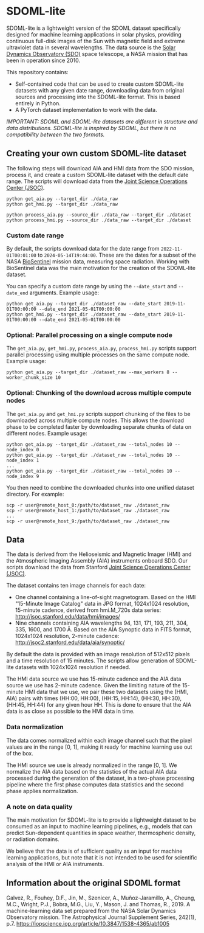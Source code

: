 # SDOML-lite

SDOML-lite is a lightweight version of the SDOML dataset specifically designed for machine learning applications in solar physics, providing continuous full-disk images of the Sun with magnetic field and extreme ultraviolet data in several wavelengths. The data source is the [Solar Dynamics Observatory (SDO)](https://sdo.gsfc.nasa.gov/) space telescope, a NASA mission that has been in operation since 2010.

This repository contains:

- Self-contained code that can be used to create custom SDOML-lite datasets with any given date range, downloading data from original sources and processing into the SDOML-lite format. This is based entirely in Python.
- A PyTorch dataset implementation to work with the data.

*IMPORTANT: SDOML and SDOML-lite datasets are different in structure and data distributions. SDOML-lite is inspired by SDOML, but there is no compatibility between the two formats.*

## Creating your own custom SDOML-lite dataset

The following steps will download AIA and HMI data from the SDO mission, process it, and create a custom SDOML-lite dataset with the default date range. The scripts will download data from the [Joint Science Operations Center (JSOC)](http://jsoc.stanford.edu/).

```
python get_aia.py --target_dir ./data_raw
python get_hmi.py --target_dir ./data_raw

python process_aia.py --source_dir ./data_raw --target_dir ./dataset
python process_hmi.py --source_dir ./data_raw --target_dir ./dataset
```

### Custom date range

By default, the scripts download data for the date range from `2022-11-01T00:01:00` to `2024-05-14T19:44:00`. These are the dates for a subset of the NASA [BioSentinel](https://www.nasa.gov/centers-and-facilities/ames/what-is-biosentinel/) mission data, measuring space radiation. Working with BioSentinel data was the main motivation for the creation of the SDOML-lite dataset.

 You can specify a custom date range by using the `--date_start` and `--date_end` arguments. Example usage:
```
python get_aia.py --target_dir ./dataset_raw --date_start 2019-11-01T00:00:00 --date_end 2021-05-01T00:00:00
python get_hmi.py --target_dir ./dataset_raw --date_start 2019-11-01T00:00:00 --date_end 2021-05-01T00:00:00
```

### Optional: Parallel processing on a single compute node

The `get_aia.py`, `get_hmi.py`, `process_aia.py`, `process_hmi.py` scripts support parallel processing using multiple processes on the same compute node. Example usage:
```
python get_aia.py --target_dir ./dataset_raw --max_workers 8 --worker_chunk_size 10
```


### Optional: Chunking of the download across multiple compute nodes
The `get_aia.py` and `get_hmi.py` scripts support chunking of the files to be downloaded across multiple compute nodes. This allows the download phase to be completed faster by downloading separate chunks of data on different nodes. Example usage:
```
python get_aia.py --target_dir ./dataset_raw --total_nodes 10 --node_index 0
python get_aia.py --target_dir ./dataset_raw --total_nodes 10 --node_index 1
...
python get_aia.py --target_dir ./dataset_raw --total_nodes 10 --node_index 9
```

You then need to combine the downloaded chunks into one unified dataset directory. For example:
```
scp -r user@remote_host_0:/path/to/dataset_raw ./dataset_raw
scp -r user@remote_host_1:/path/to/dataset_raw ./dataset_raw
...
scp -r user@remote_host_9:/path/to/dataset_raw ./dataset_raw
```

## Data

The data is derived from the Helioseismic and Magnetic Imager (HMI) and the Atmospheric Imaging Assembly (AIA) instruments onboard SDO. Our scripts download the data from Stanford [Joint Science Operations Center (JSOC)](http://jsoc.stanford.edu/).

The dataset contains ten image channels for each date:
- One channel containing a line-of-sight magnetogram. Based on the HMI "15-Minute Image Catalog" data in JPG format, 1024x1024 resolution, 15-minute cadence, derived from hmi.M_720s data series: http://jsoc.stanford.edu/data/hmi/images/
- Nine channels containing AIA wavelengths 94, 131, 171, 193, 211, 304, 335, 1600, and 1700 Å. Based on the AIA Synoptic data in FITS format, 1024x1024 resolution, 2-minute cadence: http://jsoc2.stanford.edu/data/aia/synoptic/

By default the data is provided with an image resolution of 512x512 pixels and a time resolution of 15 minutes. The scripts allow generation of SDOML-lite datasets with 1024x1024 resolution if needed.

The HMI data source we use has 15-minute cadence and the AIA data source we use has 2-minute cadence. Given the limiting nature of the 15-minute HMI data that we use, we pair these two datasets using the (HMI, AIA) pairs with times (HH:00, HH:00), (HH:15, HH:14), (HH:30, HH:30), (HH:45, HH:44) for any given hour HH. This is done to ensure that the AIA data is as close as possible to the HMI data in time.

### Data normalization

The data comes normalized within each image channel such that the pixel values are in the range [0, 1], making it ready for machine learning use out of the box. 

The HMI source we use is already normalized in the range [0, 1]. We normalize the AIA data based on the statistics of the actual AIA data processed during the generation of the dataset, in a two-phase processing pipeline where the first phase computes data statistics and the second phase applies normalization.

### A note on data quality

The main motivation for SDOML-lite is to provide a lightweight dataset to be consumed as an input to machine learning pipelines, e.g., models that can predict Sun-dependent quantities in space weather, thermospheric density, or radiation domains. 

We believe that the data is of sufficient quality as an input for machine learning applications, but note that it is not intended to be used for scientific analysis of the HMI or AIA instruments.

## Information about the original SDOML format

Galvez, R., Fouhey, D.F., Jin, M., Szenicer, A., Muñoz-Jaramillo, A., Cheung, M.C., Wright, P.J., Bobra, M.G., Liu, Y., Mason, J. and Thomas, R., 2019. A machine-learning data set prepared from the NASA Solar Dynamics Observatory mission. The Astrophysical Journal Supplement Series, 242(1), p.7. https://iopscience.iop.org/article/10.3847/1538-4365/ab1005

